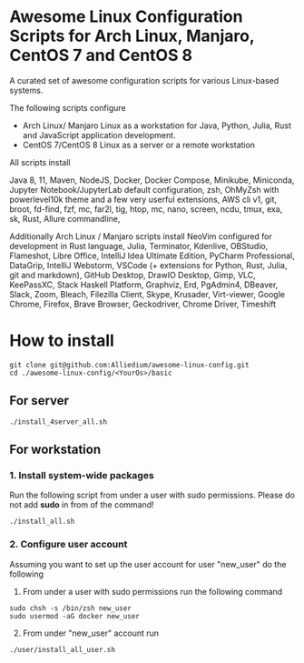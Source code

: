 # Awesome Linux Configuration Scripts for Arch Linux, Manjaro, CentOS 7 and CentOS 8
A curated set of awesome configuration scripts for various Linux-based systems.

The following scripts configure 
* Arch Linux/ Manjaro Linux as a workstation for Java, Python, Julia, Rust and JavaScript application development.
* CentOS 7/CentOS 8 Linux as a server or a remote workstation

All scripts install 

Java 8, 11, Maven, NodeJS, Docker, Docker Compose, Minikube, Miniconda, Jupyter Notebook/JupyterLab default configuration, zsh, OhMyZsh with powerlevel10k theme and a few very userful extensions, AWS cli v1, git, broot, fd-find, fzf, mc, far2l, tig, htop, mc, nano, screen, ncdu, tmux, exa, sk,  Rust, Allure commandline, 

Additionally Arch Linux / Manjaro scripts install
NeoVim configured for development in Rust language, Julia, Terminator, Kdenlive, OBStudio, Flameshot, Libre Office, IntelliJ Idea Ultimate Edition, PyCharm Professional, DataGrip, IntelliJ Webstorm, VSCode (+ extensions for Python, Rust, Julia, git and markdown), GitHub Desktop, DrawIO Desktop, Gimp, VLC, KeePassXC, Stack Haskell Platform, Graphviz, Erd, PgAdmin4, DBeaver, Slack, Zoom, Bleach, Filezilla Client, Skype, Krusader, Virt-viewer, Google Chrome, Firefox, Brave Browser, Geckodriver, Chrome Driver, Timeshift

# How to install
```
git clone git@github.com:Alliedium/awesome-linux-config.git
cd ./awesome-linux-config/<YourOs>/basic
```

## For server
```
./install_4server_all.sh
```
## For workstation
### 1. Install system-wide packages
Run the following script from under a user with sudo permissions. 
Please do not add **sudo** in from of the command!
```
./install_all.sh
```
### 2. Configure user account
Assuming you want to set up the user account for user "new_user" do the following

1. From under a user with sudo permissions run the following command
```
sudo chsh -s /bin/zsh new_user
sudo usermod -aG docker new_user
```

2. From under "new_user" account run 
```
./user/install_all_user.sh
```
